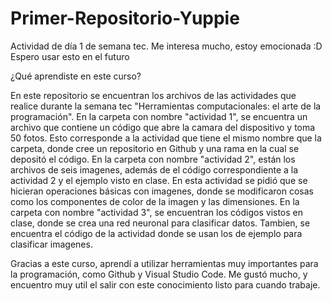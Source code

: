 # Primer-Repositorio-Yuppie
Actividad de día 1 de semana tec. Me interesa mucho, estoy emocionada :D
Espero usar esto en el futuro

¿Qué aprendiste en este curso?

En este repositorio se encuentran los archivos de las actividades que realice durante la semana tec "Herramientas computacionales:
el arte de la programación". En la carpeta con nombre "actividad 1", se encuentra un archivo que contiene un código que abre la 
camara del dispositivo y toma 50 fotos. Esto corresponde a la actividad que tiene el mismo nombre que la carpeta, donde cree un 
repositorio en Github y una rama en la cual se depositó el código. En la carpeta con nombre "actividad 2", están los archivos de
seis imagenes, además de el código correspondiente a la actividad 2 y el ejemplo visto en clase. En esta actividad se pidió que se 
hicieran operaciones básicas con imagenes, donde se modificaron cosas como los componentes de color de la imagen y las dimensiones. 
En la carpeta con nombre "actividad 3", se encuentran los códigos vistos en clase, donde se crea una red neuronal para clasificar datos.
Tambien, se encuentra el código de la actividad donde se usan los de ejemplo para clasificar imagenes. 

Gracias a este curso, aprendí a utilizar herramientas muy importantes para la programación, como Github y Visual Studio Code. Me gustó 
mucho, y encuentro muy util el salir con este conocimiento listo para cuando trabaje.
